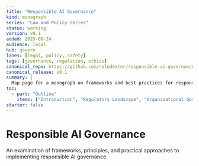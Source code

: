 ```yaml
---
title: "Responsible AI Governance"
kind: monograph
series: "Law and Policy Series"
status: working
version: v0.1
added: 2025-09-24
audience: legal
hub: govern
lanes: [legal, policy, safety]
tags: [governance, regulation, ethics]
canonical_repo: https://github.com/rolodexter/responsible-ai-governance
canonical_release: v0.1
summary: |
  Map page for a monograph on frameworks and best practices for responsible AI governance across organizations and jurisdictions.
toc:
  - part: "Outline"
    items: ["Introduction", "Regulatory Landscape", "Organizational Governance", "Implementation Guidelines"]
starter: false
---
```

# Responsible AI Governance

An examination of frameworks, principles, and practical approaches to implementing responsible AI governance.
